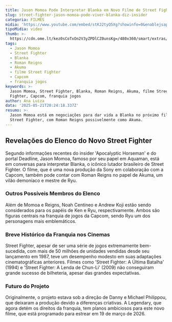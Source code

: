 ```yaml
---
title: Jason Momoa Pode Interpretar Blanka em Novo Filme de Street Fighter
slug: street-fighter-jason-momoa-pode-viver-blanka-diz-insider
categoria: FILMES
midia: 'https://www.youtube.com/embed/stKJ2tyQ5Xg?showinfo=0&enablejsapi=1'
tipoMidia: video
thumb: >-
  https://cdn.ome.lt/kez0sCoTxOn2V3yZPDlCZ0unsKg=/480x360/smart/extras/conteudos/Captura_de_tela_2025-05-21_161424.png
tags:
  - Jason Momoa
  - Street Fighter
  - Blanka
  - Roman Reigns
  - Akuma
  - filme Street Fighter
  - Capcom
  - franquia jogos
keywords: >-
  Jason Momoa, Street Fighter, Blanka, Roman Reigns, Akuma, filme Street
  Fighter, Capcom, franquia jogos
author: Ana Luiza
data: '2025-05-21T20:24:18.337Z'
resumo: >-
  Jason Momoa está em negociações para dar vida a Blanka no próximo filme de
  Street Fighter, com Roman Reigns possivelmente como Akuma.
---
```


## Revelações do Elenco do Novo Street Fighter

Segundo informações recentes do insider 'Apocalyptic Horseman' e do portal Deadline, Jason Momoa, famoso por seu papel em Aquaman, está em conversas para interpretar Blanka, o icônico lutador brasileiro de Street Fighter. O filme, que é uma nova produção da Sony em colaboração com a Capcom, também pode contar com Roman Reigns no papel de Akuma, um vilão demoníaco e mestre de Ryu.

### Outros Possíveis Membros do Elenco

Além de Momoa e Reigns, Noah Centineo e Andrew Koji estão sendo considerados para os papéis de Ken e Ryu, respectivamente. Ambos são figuras centrais na franquia de jogos da Capcom, sendo Ryu um dos personagens mais emblemáticos.

### Breve Histórico da Franquia nos Cinemas

Street Fighter, apesar de ser uma série de jogos extremamente bem-sucedida, com mais de 50 milhões de unidades vendidas desde seu lançamento em 1987, teve um desempenho modesto em suas adaptações cinematográficas anteriores. Filmes como 'Street Fighter: A Última Batalha' (1994) e 'Street Fighter: A Lenda de Chun-Li' (2009) não conseguiram grande sucesso de bilheteria, apesar das grandes expectativas.

### Futuro do Projeto

Originalmente, o projeto estava sob a direção de Danny e Michael Philippou, que deixaram a produção devido a diferenças criativas. A Legendary, que agora detém os direitos da franquia, tem planos ambiciosos para este novo filme, que está programado para estrear em 19 de março de 2026.
